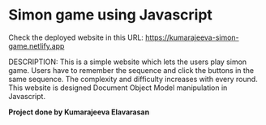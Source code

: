 # Simon game using Javascript

Check the deployed website in this URL:  https://kumarajeeva-simon-game.netlify.app

DESCRIPTION:
This is a simple website which lets the users play simon game. Users have to remember the sequence and click the buttons in the same sequence. The complexity and difficulty increases with every round. This website is designed Document Object Model manipulation in Javascript.

**Project done by Kumarajeeva Elavarasan**
